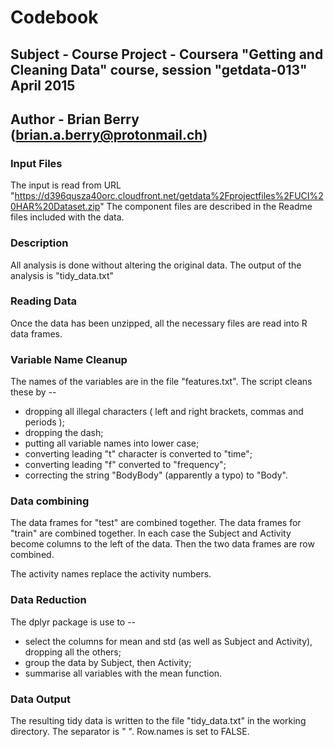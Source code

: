 # Codebook
## Subject - Course Project - Coursera "Getting and Cleaning Data" course, session "getdata-013" April 2015 
## Author - Brian Berry (brian.a.berry@protonmail.ch) 

### Input Files 
The input is read from URL "https://d396qusza40orc.cloudfront.net/getdata%2Fprojectfiles%2FUCI%20HAR%20Dataset.zip"
The component files are described in the Readme files included with the data.

### Description 
All analysis is done without altering the original data. The output of the analysis is "tidy_data.txt"

### Reading Data
Once the data has been unzipped, all the necessary files are read into R data frames.

### Variable Name Cleanup 
The names of the variables are in the file "features.txt". The script cleans these by --
* dropping all illegal characters ( left and right brackets, commas and periods );
* dropping  the dash;
* putting all variable names into lower case;
* converting leading "t" character is converted to "time";
* converting leading "f" converted to "frequency";
* correcting the string "BodyBody" (apparently a typo) to "Body".

### Data combining 
The data frames for "test" are combined together. The data frames for "train" are combined together.
In each case the Subject and Activity become columns to the left of the data.
Then the two data frames are row combined.

The activity names replace the activity numbers.

### Data Reduction
The dplyr package is use to --
* select the columns for mean and std (as well as Subject and Activity), dropping all the others;
* group the data by Subject, then Activity;
* summarise all variables with the mean function.

### Data Output
The resulting  tidy data is written to the file "tidy_data.txt" in the working directory. The separator is " ".
Row.names is set to FALSE.


	